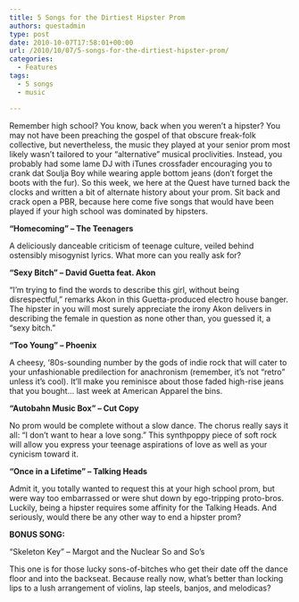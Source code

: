 ```yaml
---
title: 5 Songs for the Dirtiest Hipster Prom
authors: questadmin
type: post
date: 2010-10-07T17:58:01+00:00
url: /2010/10/07/5-songs-for-the-dirtiest-hipster-prom/
categories:
  - Features
tags:
  - 5 songs
  - music

---
```

Remember high school? You know, back when you weren’t a hipster? You may not have been preaching the gospel of that obscure freak-folk collective, but nevertheless, the music they played at your senior prom most likely wasn’t tailored to your “alternative” musical proclivities. Instead, you probably had some lame DJ with iTunes crossfader encouraging you to crank dat Soulja Boy while wearing apple bottom jeans (don’t forget the boots with the fur). So this week, we here at the Quest have turned back the clocks and written a bit of alternate history about your prom. Sit back and crack open a PBR, because here come five songs that would have been played if your high school was dominated by hipsters.

**“Homecoming” – The Teenagers**
  
A deliciously danceable criticism of teenage culture, veiled behind ostensibly misogynist lyrics. What more can you really ask for?

**“Sexy Bitch” – David Guetta feat. Akon**
  
“I’m trying to find the words to describe this girl, without being disrespectful,” remarks Akon in this Guetta-produced electro house banger. The hipster in you will most surely appreciate the irony Akon delivers in describing the female in question as none other than, you guessed it, a “sexy bitch.”

**“Too Young” – Phoenix**
  
A cheesy, ‘80s-sounding number by the gods of indie rock that will cater to your unfashionable predilection for anachronism (remember, it’s not “retro” unless it’s cool). It’ll make you reminisce about those faded high-rise jeans that you bought… last week at American Apparel the bins.

**“Autobahn Music Box” – Cut Copy**
  
No prom would be complete without a slow dance. The chorus really says it all: “I don’t want to hear a love song.” This synthpoppy piece of soft rock will allow you express your teenage aspirations of love as well as your cynicism toward it.

**&#8220;Once in a Lifetime&#8221; – Talking Heads**
  
Admit it, you totally wanted to request this at your high school prom, but were way too embarrassed or were shut down by ego-tripping proto-bros. Luckily, being a hipster requires some affinity for the Talking Heads. And seriously, would there be any other way to end a hipster prom?

**BONUS SONG:**

“Skeleton Key” – Margot and the Nuclear So and So’s
  
This one is for those lucky sons-of-bitches who get their date off the dance floor and into the backseat. Because really now, what’s better than locking lips to a lush arrangement of violins, lap steels, banjos, and melodicas?